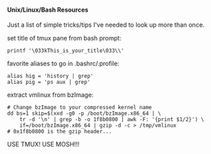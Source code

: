 #### Unix/Linux/Bash Resources 

Just a list of simple tricks/tips I've needed to look up more than once.

set title of tmux pane from bash prompt:

    printf '\033kThis_is_your_title\033\\'

favorite aliases to go in .bashrc/.profile:

    alias hig = 'history | grep'
    alias pig = 'ps aux | grep'

extract vmlinux from bzImage:

    # Change bzImage to your compressed kernel name
    dd bs=1 skip=$(xxd -g0 -p /boot/bzImage.x86_64 | \
        tr -d '\n' | grep -b -o 1f8b0800 | awk -F: '{print $1/2}') \
        if=/boot/bzImage.x86_64 | gzip -d -c > /tmp/vmlinux
    # 0x1f8b0800 is the gzip header...

USE TMUX! USE MOSH!!!
